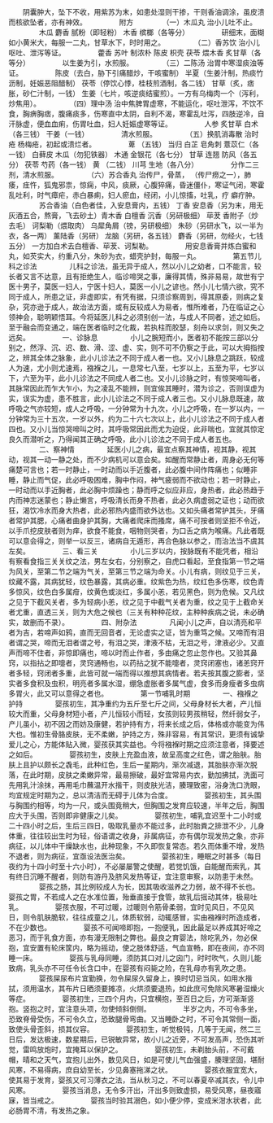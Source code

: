 <!-- { "loadSidebar": true } -->
　　阴囊肿大，坠下不收，用紫苏为末，如患处湿则干掺，干则香油调涂，虽皮溃而核欲坠者，亦有神效。
　　
　　附方
　　
　　（一）木瓜丸 治小儿吐不止。
　　
　　木瓜 麝香 腻粉（即轻粉） 木香 槟榔（各等分）
　　
　　研细末，面糊如小黄米大，每服一二丸，甘草水下，时时用之。
　　
　　（二）香苏饮 治小儿呕吐、泄泻等证。
　　
　　藿香 苏叶 制浓朴 陈皮 枳壳 茯苓 煨木香 炙甘草（各等分）
　　
　　以生姜为引，水煎服。
　　
　　（三）二陈汤 治胃中寒湿痰浊等证。
　　
　　陈皮（去白，胁下引痛醋炒，干咳蜜制） 半夏（生姜汁制，热痰竹沥制，妊娠恶阻醋制） 茯苓（停饮心悸，桂枝煎酒制，各二钱） 甘草（炙，痞胀，砂仁汁制，一钱） 生姜（七片，咳逆痰结蜜煎）。一方有乌梅肉一个（泻利，炒焦用）。
　　
　　（四）理中汤 治中焦脾胃虚寒，不能运化，呕吐泄泻，不饮不食，胸痹胸痞，腹痛痰多，伤寒直中太阴，自利不渴，寒霍乱吐泻，四肢逆冷，自汗脉虚，便血血痢，伤胃吐血，妇人妊娠虚寒等证。
　　
　　人参 炙甘草 白术（各三钱） 干姜（一钱）
　　
　　清水煎服。
　　
　　（五）换肌消毒散 治时疮 杨梅疮，初起或溃烂者。
　　
　　萆 （五钱） 当归 白芷 皂角刺 薏苡仁（各一钱） 白藓皮 木瓜（勿犯铁器） 木通 金银花（各七分） 甘草 连翘 防风（各五分） 茯苓 芍药（各一钱） 黄 （二钱） 川芎 生地（各八分）
　　
　　分作二三剂，清水煎服。
　　
　　（六）苏合香丸 治传尸，骨蒸， （传尸痨之一），肺痿，疰忤，狐鬼邪祟，惊痫，中风，痰厥，心腹猝痛，昏迷僵仆，寒证气闭，寒霍乱吐利，时气瘴疟，赤白暴痢，妇人瘀血，经闭，小儿惊搐，吐乳，疗 癖疔肿。
　　
　　苏合香油（白色者佳，入安息膏内，五钱） 丁香 安息香（另为末，用无灰酒五合，熬膏，飞去砂土）青木香 白檀香 沉香（另研极细） 荜茇 香附子（炒去毛） 诃梨勒（煨取肉） 乌犀角屑（镑，另研极细） 朱砂（另研水飞，以一半为衣，各一两） 薰陆香（另研） 龙脑（另研，各五钱） 麝香（另研，勿经火，七钱五分） 一方加白术去白檀香、荜茇、诃梨勒。
　　
　　用安息香膏并炼白蜜和丸，如芡实大，约重八分，朱砂为衣，蜡壳护封，每服一丸。
　　
　　第五节儿科之诊法
　　
　　儿科之诊法，虽无异于成人，然以小儿之幼者，口不能言，较长者又言不达意，且有拒绝生人，临诊啼哭之事，廉得其情，殊非易易，故世有宁医十男子，莫医一妇人，宁医十妇人，莫医一小儿之谚也。然小儿七情六欲，究不同于成人，所患之证，非虚即实，有凭有据，只须诊察周到，得其原委，则病之复杂，究亦逊于成人，故治法方面，或有反较成人为易者，惟所难者，乃在临证之心领神会，聪明颖悟耳。今将延医儿科之必须别创一法，与成人不同者，述之如后。至于融会而变通之，端在医者临时之化裁，若执柱而胶瑟，刻舟以求剑，则又失之远矣。
　　
　　一、诊脉息
　　
　　小儿之腕短而小，医者初不能按三部以分别之，然浮、沉、迟、数、滑、涩、虚、实，则不可不仍察之于此，可以大拇指按之，辨其全体之脉象，此小儿诊法之不同于成人者一也。又小儿脉息之跳跃，较成人为速，尤小则尤速焉，襁褓之儿，一息常七八至，七岁以上，五至为平，七岁以下，六至为平，此小儿诊法之不同成人者二也。又小儿诊脉之时，有惊哭啼叫者，其脉常因此而乍大乍小，为之凌乱不能辨，则宜俟其睡时，潜为诊之，否则误虚为实，误实为虚，患不胜言，此小儿诊法之不同于成人者三也。又小儿脉息既速，故呼吸之气亦较短，成人之呼吸，一分钟常为十九次，小儿之呼吸，在一岁以内，一分钟常为三十五次，一岁以外，约为二十六七次以上，此小儿诊法之不同于成人者四也。又小儿当惊哭啼叫之时，其呼吸常因此而尤为迫促，此非喘也，宜就其惊定良久而潜听之，乃得闻其正确之呼吸，此小儿诊法之不同于成人者五也。
　　
　　二、察神情
　　
　　延医小儿之病，最宜点察其神情，视其静，视其动，视其一动一静之处，而不少病机可以意会矣。如醒而常静止者，周身必无何等痛楚可言也；若一时静止，一时动而以手近腹者，此必腹中间作阵痛也；似睡非睡，静止而气促，此必呼吸困难，胸中作闷，神气疲弱而不欲动也；若一时静止，一时动而以手近胸者，此必胸中烦躁也；静而呼之似应非应，身热者，此必热趋于内而神志迷蒙也；静止懒言，呼吸清长而身不热者，此必久病虚弱之证也；动而欲狂，渴饮冷水而身大热者，此必邪热内盛而欲外达也。又如头痛者常护其头，牙痛者常护其腮，心痛者曲身护其胸，大痛者爬床而搔席，痛不可按者则坚拒不令近，以手爪挖皮肤者则为痒，欲食不能食，咽物则哭者，为口舌之病为喉痛。凡此者既可以意会得之，则举一以反三，诸病自无遁形，再合色脉以参之，而治法当不虞其左矣。
　　
　　三、看三关
　　
　　小儿三岁以内，按脉既有不能凭者，相沿有察看食指三关关纹之法，男左女右，分别察之，自虎口看起，至食指第一节之端为风关，至第二节之端为气关，至第三节之端为命关。小儿有病，则纹见于三关，纹藏不露，其病犹轻，纹色暴露，其病必重。纹紫色为热，纹红色多伤寒，纹色青多惊风，纹色白多属疳，纹黄色或淡红，多属小恙，若见黑色，则为危候。又凡纹之见于下截风关者，多为轻病小恙，纹之见于中截气关者为重，纹之见于上截命关者尤重，直透三关，则为大危之候也（三关有种种花纹，主种种疾病之说，未必确实，故删而不录）。
　　
　　四、附杂法
　　
　　凡闻小儿之声，自以清亮和平者为吉，若啼声如鸦，直而无回音者，无论虚实之证，皆为重笃之候。又啼而有泪者谓之哭，啼而无泪者谓之号，有泪之哭，津液不枯，无泪之号，津液必少。又直声而啼不住者，非惊即痛也，啼以时而止作者，多由痛之忽止忽作也。又验其鼻窍，以指拈之即嚏者，灵窍通畅也，以药拈之犹不能嚏者，灵窍闭塞也，诸恙窍开者多轻，窍闭者多重，此皆可就一端而得以推想其病情者。若夫按其腹之膨者，坚实者多食积及虫积，明亮者多属水湿，绷急虚胀者多属气虚，食多而身瘦者多虫病多胃火，此又可以意得之者也。
　　
　　第一节哺乳时期
　　
　　一、襁褓之护持
　　
　　婴孩初生，其净重约为五斤至七斤之间，父母身材长大者，产儿恒较大而重，父母身材短小者，产儿恒较小而轻，女孩则较男孩稍轻，然纤弱女子，产儿虽小，初不因之而妨及康健，若护持有方，将来长成之后，体格或亦能变为伟大也。惟初生骨胳皮肤，无不柔嫩，护持之方，殊非容易，有其常识，更须有诚挚爱儿之心，方能体贴入微，婴孩获其实益也。今将襁褓时期之应须注意者，择要述之如后。
　　
　　婴孩初生，皮肤上充盈血液，故呈高度之红色，谓之胎肤。胎肤上且护以颇长之毳毛，此种红色，生后一星期内，渐次减退，其胎肤亦渐次脱落，在此时期，皮肤之柔嫩异常，最易擦破，最好宜常易内衣，勤加拂拭，洗面可先用乳汁涂抹，再用毛巾蘸温开水揩干，则皮肤光洁，腠理致密，浴身洗口洗眼，均宜规定时期为之，总以清洁而无碍于儿体为合度。
　　
　　婴孩初生，其头围与胸围约相等，均为一尺，或头围竟稍大，但胸围之发育应较速，半年之后，胸围应大于头围，否则即非健康之儿矣。
　　
　　婴孩初生，哺乳宜迟至十二小时或二十四小时之后，生后三四日，吸取乳量亦不能过多，此时胎粪之排泄不少，儿身体重，往往较出生时为轻，俗语谓之收身，非属病征，亦有偶尔现发热之象，亦非病征，以儿体中干燥缺水也，此种现象，不久即恢复常态。若久而体重不增，发热不退者，则为病征，宜亟设法医治矣。
　　
　　婴孩初生，睡眠之时甚多（每日夜约为十四小时至十六小时），不必屡屡警之使醒，若觉饥饿，自能醒而索乳，其有终日沉睡不醒者，则防有游丹及脐风发热等证，宜注意审察，以防患于未然。
　　
　　婴孩之肠，其比例较成人为长，因其吸收滋养之力弱，故不得不长也。婴孩之胃，不若成人之在水准位置，殆垂直接于食管，故乳后摇动其体，极易吐乳。
　　
　　婴孩衣服，不可过暖，过暖则令筋骨柔弱，宜时见风日，不见风日，则令肌肤脆软，往往成童之儿，体质软弱，动辄感冒，实由襁褓时所造成者，不在少数也。
　　
　　婴孩不可闻啼即抱，一抱便乳，因此最足以养成其好啼之恶习，而于乳食方面，亦有漫无限制之弊也。最良之育婴法，除吃乳外，勿必保抱，宜安置有轮床筐内，略为摇动，使之肢体舒适，气血宣畅，即在夜间，亦不同睡一床。
　　
　　婴孩与乳母同睡，须防其口对儿之囟门，时时吹气，久则儿能致病，乳头亦不可任令长含口中，在婴孩有闷毙之险，在乳母亦有乳吹之患。
　　
　　婴孩屎尿布片宜勤换，勿令屎尿久留身上，换时切忌当风，如用水揩拭，须用温水，其布片日晒须要摊凉，火烘须要退热，如此庶可免除风寒暑湿燥火等症。
　　
　　婴孩初生，三四个月内，只宜横抱，至百日之后，方可渐渐竖抱。竖抱之时，宜注意头项，勿使倾斜倒侧。
　　
　　半岁之内，不可令多坐，恐致脊骨受伤，不可令久立，恐致腿骨弯曲。又当睡卧之时，不可令其常侧一面，致使头骨歪斜，损其仪容。
　　
　　婴孩初生，听觉极钝，几等于无闻，然二三日后，发达极速，数星期后，已锐敏异常，故小儿之近旁，不可发高声，恐伤其听觉，雷鸣放炮时，宜掩耳以保护之。
　　
　　婴孩初生，未剃胎头前，不可戴帽，晴和之天气，宜抱儿出外，数见风日，如是可使儿气血强盛，腠理坚固，堪耐风寒，不易得病，庶自幼至长，少见鼻塞拖涕之状。
　　
　　婴孩衣服宜宽大，使其易于发育，婴孩又可习薄衣之法，当从秋习之，不可以春夏卒减其衣，令儿中风寒。
　　
　　婴孩当消息，无令多汗出，汗出多则致虚损，易受风寒，昼夜寤寐，皆当戒之。
　　
　　婴孩当时验其溺色，如小便少停，变成米泔水状者，此必肠胃不清，有发热之象。
　　
